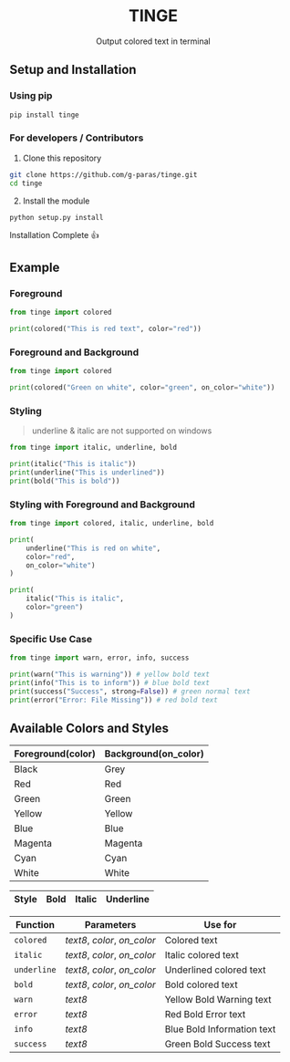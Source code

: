 <h1 align='center'>TINGE</h1>
<p align='center'>Output colored text in terminal</p>



## Setup and Installation

### Using pip

```bash
pip install tinge
```

### For developers / Contributors

1. Clone this repository

```bash
git clone https://github.com/g-paras/tinge.git
cd tinge
```

2. Install the module

```python
python setup.py install
```

Installation Complete :thumbsup:

## Example


### Foreground

```python
from tinge import colored

print(colored("This is red text", color="red"))
```

### Foreground and Background

```python
from tinge import colored

print(colored("Green on white", color="green", on_color="white"))
```

### Styling

> underline & italic are not supported on windows

```python
from tinge import italic, underline, bold

print(italic("This is italic"))
print(underline("This is underlined"))
print(bold("This is bold"))
```

### Styling with Foreground and Background

```python
from tinge import colored, italic, underline, bold

print(
    underline("This is red on white",
    color="red",
    on_color="white")
)

print(
    italic("This is italic",
    color="green")
)
```

### Specific Use Case

```python
from tinge import warn, error, info, success

print(warn("This is warning")) # yellow bold text
print(info("This is to inform")) # blue bold text
print(success("Success", strong=False)) # green normal text
print(error("Error: File Missing")) # red bold text
```

## Available Colors and Styles

| Foreground(color) | Background(on_color) |
| ----------------- | -------------------- |
| Black             | Grey                 |
| Red               | Red                  |
| Green             | Green                |
| Yellow            | Yellow               |
| Blue              | Blue                 |
| Magenta           | Magenta              |
| Cyan              | Cyan                 |
| White             | White                |

| Style | Bold | Italic | Underline |
| ----- | ---- | ------ | --------- |

| Function    | Parameters                   | Use for                    |
| ----------- | ---------------------------- | -------------------------- |
| `colored`   | *text8*, *color*, *on_color* | Colored text               |
| `italic`    | *text8*, *color*, *on_color* | Italic colored text        |
| `underline` | *text8*, *color*, *on_color* | Underlined colored text    |
| `bold`      | *text8*, *color*, *on_color* | Bold colored text          |
| `warn`      | *text8*                      | Yellow Bold Warning text   |
| `error`     | *text8*                      | Red Bold Error text        |
| `info`      | *text8*                      | Blue Bold Information text |
| `success`   | *text8*                      | Green Bold Success text    |
